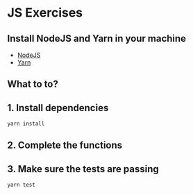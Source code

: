 # JS Exercises

## Install NodeJS and Yarn in your machine

- [NodeJS](https://nodejs.org/en/download)
- [Yarn](https://yarnpkg.com/getting-started/install)

## What to to?

## 1. Install dependencies
```bash
yarn install
```

## 2. Complete the functions

## 3. Make sure the tests are passing
```bash
yarn test
```
